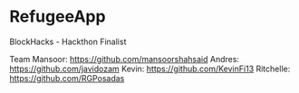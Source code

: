 # RefugeeApp
BlockHacks - Hackthon Finalist

Team
Mansoor: https://github.com/mansoorshahsaid
Andres: https://github.com/javidozam
Kevin: https://github.com/KevinFi13
Ritchelle: https://github.com/RGPosadas
